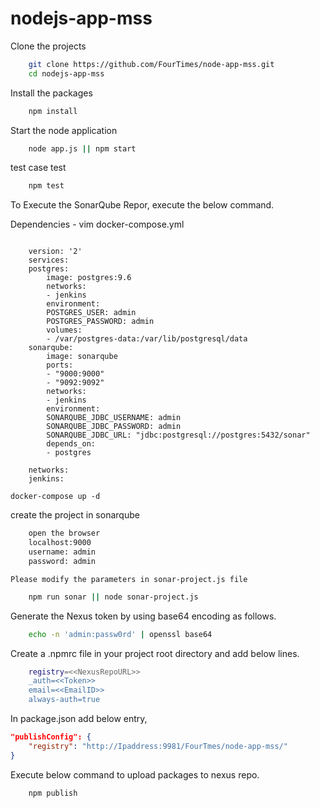 # nodejs-app-mss

Clone the projects

```sh
    git clone https://github.com/FourTimes/node-app-mss.git
    cd nodejs-app-mss
```
Install the packages

```sh
    npm install
```

Start the node application

```sh
    node app.js || npm start
```

test case test

```sh
    npm test
```

To Execute the SonarQube Repor, execute the below command.

Dependencies - vim docker-compose.yml

```docker-compose

    version: '2'
    services:
    postgres:
        image: postgres:9.6
        networks:
        - jenkins
        environment:
        POSTGRES_USER: admin
        POSTGRES_PASSWORD: admin
        volumes:
        - /var/postgres-data:/var/lib/postgresql/data
    sonarqube:
        image: sonarqube
        ports:
        - "9000:9000"
        - "9092:9092"
        networks:
        - jenkins
        environment:
        SONARQUBE_JDBC_USERNAME: admin
        SONARQUBE_JDBC_PASSWORD: admin
        SONARQUBE_JDBC_URL: "jdbc:postgresql://postgres:5432/sonar"
        depends_on: 
        - postgres

    networks:
    jenkins:

```
    docker-compose up -d

create the project in sonarqube

```sh
    open the browser
    localhost:9000
    username: admin
    password: admin
```

    Please modify the parameters in sonar-project.js file

```sh
    npm run sonar || node sonar-project.js
```


Generate the Nexus token by using base64 encoding as follows.

```sh
    echo -n 'admin:passw0rd' | openssl base64
```
    
Create a .npmrc file in your project root directory and add below lines.

```sh
    registry=<<NexusRepoURL>>
    _auth=<<Token>>
    email=<<EmailID>>
    always-auth=true
```

In package.json add below entry,

```json
"publishConfig": {
    "registry": "http://Ipaddress:9981/FourTmes/node-app-mss/"
}
```

Execute below command to upload packages to nexus repo.

```sh
    npm publish
```
